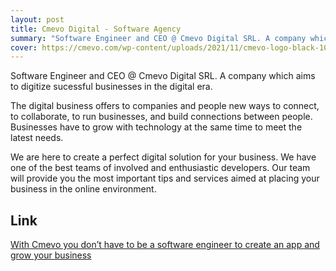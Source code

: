```yaml
---
layout: post
title: Cmevo Digital - Software Agency
summary: "Software Engineer and CEO @ Cmevo Digital SRL. A company which aims to digitize sucessful businesses in the digital era."
cover: https://cmevo.com/wp-content/uploads/2021/11/cmevo-logo-black-100x25.png
---
```


Software Engineer and CEO @ Cmevo Digital SRL. A company which aims to digitize sucessful businesses in the digital era.

The digital business offers to companies and people new ways to connect, to collaborate, to run businesses, and build connections between people. Businesses have to grow with technology at the same time to meet the latest needs.

We are here to create a perfect digital solution for your business. We have one of the best teams of involved and enthusiastic developers. Our team will provide you the most important tips and services aimed at placing your business in the online environment.

## Link
<a href="https://cmevo.com/" target="_blank">With Cmevo you don’t have to be a software engineer to create an app and grow your business</a>

